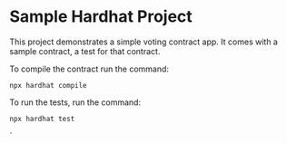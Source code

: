 # Sample Hardhat Project

This project demonstrates a simple voting contract app. It comes with a sample contract, a test for that contract.

To compile the contract run the command:

```shell
npx hardhat compile
```

To run the tests, run the command:

```shell
npx hardhat test
```

`
